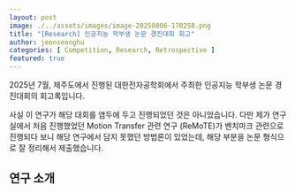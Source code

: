 ```yaml
---
layout: post  
image: ./../assets/images/image-20250806-170258.png
title: "[Research] 인공지능 학부생 논문 경진대회 회고"  
author: jeonseonghu  
categories: [ Competition, Research, Retrospective ]  
featured: true
---
```


2025년 7월, 제주도에서 진행된 대한전자공학회에서 주최한 인공지능 학부생 논문 경진대회의 회고록입니다. 

사실 이 연구가 해당 대회를 염두에 두고 진행되었던 것은 아니었습니다. 다만 제가 연구실에서 처음 진행했었던 Motion Transfer 관련 연구 (ReMoTE)가 벤치마크 관련으로 진행되다 보니 해당 연구에서 담지 못했던 방법론이 있었는데, 해당 부분을 논문 형식으로 잘 정리해서 제출했습니다. 

## 연구 소개




